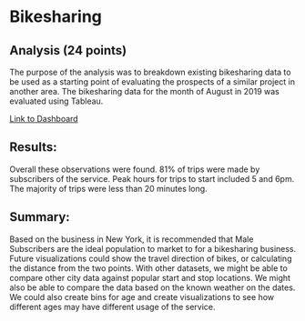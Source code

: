 # Bikesharing

## Analysis (24 points)
The purpose of the analysis was to breakdown existing bikesharing data to be used as a starting point of evaluating the prospects of a similar project in another area.  The bikesharing data for the month of August in 2019 was evaluated using Tableau.

[Link to Dashboard](https://public.tableau.com/shared/PWK39PQYM?:display_count=n&:origin=viz_share_link)

## Results:

Overall these observations were found.
81% of trips were made by subscribers of the service.
Peak hours for trips to start included 5 and 6pm.
The majority of trips were less than 20 minutes long.

## Summary:

Based on the business in New York, it is recommended that Male Subscribers are the ideal population to market to for a bikesharing business.  Future visualizations could show the travel direction of bikes, or calculating the distance from the two points.  With other datasets, we might be able to compare other city data against popular start and stop locations.  We might also be able to compare the data based on the known weather on the dates.  We could also create bins for age and create visualizations to see how different ages may have different usage of the service.
